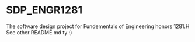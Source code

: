 # SDP_ENGR1281
The software design project for Fundementals of Engineering honors 1281.H
See other README.md ty :)
